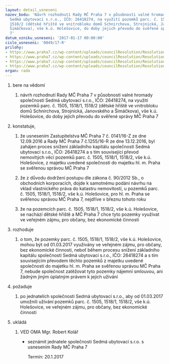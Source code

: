 ```yaml
---
layout: detail_usneseni
nazev_bodu: 'Návrh rozhodnutí Rady MČ Praha 7 v působnosti valné hromady společnosti
  Sedmá ubytovací s.r.o., IČO: 26418274, na využití pozemků parc. č. 1505, 1518/1,
  1518/2 (dětské hřiště ve vnitrobloku domů Schnirchova, Strojnická, Janovského a
  Šimáčkova), vše k.ú. Holešovice, do doby jejich převodu do svěřené správy MČ Praha
  7'
datum_vzniku_usneseni: '2017-01-17 00:00:00'
cislo_usneseni: '0049/17-R'
prilohy:
- https://www.praha7.cz/wp-content/uploads/councilResolution/Resolutions/28773/export/01DZ_7USchnirchova33uz~156647.docx
- https://www.praha7.cz/wp-content/uploads/councilResolution/Resolutions/28773/export/02_7USchnirchova33uz~156646.pdf
- https://www.praha7.cz/wp-content/uploads/councilResolution/Resolutions/28773/export/03_7USchnirchova33uz~156645.pdf
- https://www.praha7.cz/wp-content/uploads/councilResolution/Resolutions/28773/export/export~296919.pdf
organ: rada
---
```

<ol id="urzList" class="urzList_view"><li id="" class="urzClass1"><span name="1">bere na vědomí</span><ol class="urzOlClass"><li style="text-align: left;" id="" class="urzClass2"><span><p>návrh rozhodnutí Rady MČ Praha 7 v působnosti valné hromady společnosti Sedmá ubytovací s.r.o., IČO: 26418274, na využití pozemků parc. č. 1505, 1518/1, 1518/2 (dětské hřiště ve vnitrobloku domů Schnirchova, Strojnická, Janovského a Šimáčkova), vše k.ú. Holešovice, do doby jejich převodu do svěřené správy MČ Praha 7</p></span></li></ol></li><li id="" class="urzClass1"><span name="50">konstatuje,</span><ol class="urzOlClass"><li style="text-align: left;" id="" class="urzClass2"><span><p>že usnesením Zastupitelstva MČ Praha 7 č. 0141/16-Z ze dne 12.09.2016 a Rady MČ Praha 7 č.1255/16-R ze dne 13.12.2016, byl zahájen proces snížení základního kapitálu společnosti Sedmá ubytovací s.r.o., IČO: 26418274 a s tím související převod nemovitých věcí pozemků parc. č. 1505, 1518/1, 1518/2, vše k.ú. Holešovice, z majetku uvedené společnosti do majetku hl. m. Praha se svěřenou správou MČ Praha 7<br></p></span></li><li style="text-align: left;" id="" class="urzClass2"><span><p>že z důvodu dodržení postupu dle zákona č. 90/2012 Sb., o obchodních korporacích, dojde k samotnému podání návrhu na vklad vlastnického práva do katastru nemovitostí, u pozemků parc. č. 1505, 1518/1, 1518/2, vše k.ú. Holešovice, pro hl. m. Praha se svěřenou správou MČ Praha 7, nejdříve v březnu tohoto roku</p></span></li><li style="text-align: left;" id="" class="urzClass2"><span><p>že na pozemcích parc. č. 1505, 1518/1, 1518/2, vše k.ú. Holešovice, se nachází dětské hřiště a MČ Praha 7 chce tyto pozemky využívat ve veřejném zájmu, pro občany, bez ekonomické činnosti</p></span></li></ol></li><li id="" class="urzClass1"><span name="68">rozhoduje</span><ol class="urzOlClass"><li style="text-align: left;" id="" class="urzClass2"><span><p>o tom, že pozemky parc. č. 1505, 1518/1, 1518/2, vše k.ú. Holešovice, mohou být od 01.03.2017 využívány ve veřejném zájmu, pro občany, bez ekonomické činnosti, neboť během procesu snížení základního kapitálu společnosti Sedmá ubytovací s.r.o., IČO: 26418274 a s tím souvisejícím převodem těchto pozemků z majetku uvedené společnosti do majetku hl. m. Praha se svěřenou správou MČ Praha 7, nebude společnost zatěžovat tyto pozemky nájemní smlouvou, ani žádným jiným úplatným právem k jejich uživání</p></span></li></ol></li><li id="" class="urzClass1"><span name="62">požaduje</span><ol class="urzOlClass"><li style="text-align: left;" id="" class="urzClass2"><span><p>po jednatelích společnosti Sedmá ubytovací s.r.o., aby od 01.03.2017 umožnili užívání pozemků parc. č. 1505, 1518/1, 1518/2, vše k.ú. Holešovice, ve veřejném zájmu, pro občany, bez ekonomické činnosti<br></p></span></li></ol></li><li class="urzClass1" id="urzUkoly"><span name="1">ukládá</span><ol class="urzOlClass"><li class="urzClass2"><span><p>VED OMA Mgr. Robert Kolář</p></span><ul class="urzUlClass"><li class="urzClass3"><span><p>seznámit jednatele společnosti Sedmá ubytovací s.r.o. s usnesením Rady MČ Praha 7</p></span><span class="urzUkolTermin">  Termín:&nbsp;20.1.2017</span></li></ul></li></ol></li></ol>